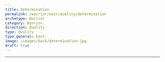 ```yaml
---
title: Determination
permalink: /warrior/east/quality/determination
archetype: Warrior
category: Warrior
direction: Quality
type: Quality
type_general: East
image: /images/back/determination.jpg
draft: true
---
```


---
